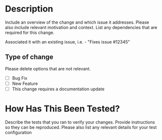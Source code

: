 # Description

Include an overview of the change and which issue it addresses. Please also include relevant
motivation and context. List any dependencies that are required for this change.

Associated it with an existing issue, i.e. - "Fixes issue #12345"

## Type of change

Please delete options that are not relevant.

- [ ] Bug Fix
- [ ] New Feature
- [ ] This change requires a documentation update

# How Has This Been Tested?

Describe the tests that you ran to verify your changes. Provide instructions so they can be
reproduced. Please also list any relevant details for your test configuration